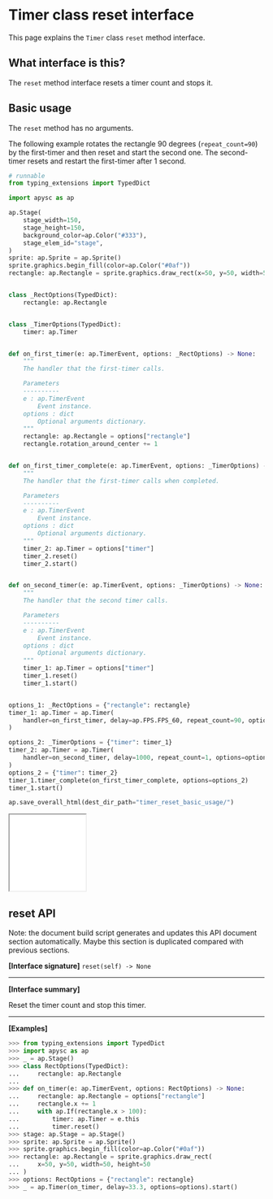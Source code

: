 # Timer class reset interface

This page explains the `Timer` class `reset` method interface.

## What interface is this?

The `reset` method interface resets a timer count and stops it.

## Basic usage

The `reset` method has no arguments.

The following example rotates the rectangle 90 degrees (`repeat_count=90`) by the first-timer and then reset and start the second one. The second-timer resets and restart the first-timer after 1 second.

```py
# runnable
from typing_extensions import TypedDict

import apysc as ap

ap.Stage(
    stage_width=150,
    stage_height=150,
    background_color=ap.Color("#333"),
    stage_elem_id="stage",
)
sprite: ap.Sprite = ap.Sprite()
sprite.graphics.begin_fill(color=ap.Color("#0af"))
rectangle: ap.Rectangle = sprite.graphics.draw_rect(x=50, y=50, width=50, height=50)


class _RectOptions(TypedDict):
    rectangle: ap.Rectangle


class _TimerOptions(TypedDict):
    timer: ap.Timer


def on_first_timer(e: ap.TimerEvent, options: _RectOptions) -> None:
    """
    The handler that the first-timer calls.

    Parameters
    ----------
    e : ap.TimerEvent
        Event instance.
    options : dict
        Optional arguments dictionary.
    """
    rectangle: ap.Rectangle = options["rectangle"]
    rectangle.rotation_around_center += 1


def on_first_timer_complete(e: ap.TimerEvent, options: _TimerOptions) -> None:
    """
    The handler that the first-timer calls when completed.

    Parameters
    ----------
    e : ap.TimerEvent
        Event instance.
    options : dict
        Optional arguments dictionary.
    """
    timer_2: ap.Timer = options["timer"]
    timer_2.reset()
    timer_2.start()


def on_second_timer(e: ap.TimerEvent, options: _TimerOptions) -> None:
    """
    The handler that the second timer calls.

    Parameters
    ----------
    e : ap.TimerEvent
        Event instance.
    options : dict
        Optional arguments dictionary.
    """
    timer_1: ap.Timer = options["timer"]
    timer_1.reset()
    timer_1.start()


options_1: _RectOptions = {"rectangle": rectangle}
timer_1: ap.Timer = ap.Timer(
    handler=on_first_timer, delay=ap.FPS.FPS_60, repeat_count=90, options=options_1
)

options_2: _TimerOptions = {"timer": timer_1}
timer_2: ap.Timer = ap.Timer(
    handler=on_second_timer, delay=1000, repeat_count=1, options=options_2
)
options_2 = {"timer": timer_2}
timer_1.timer_complete(on_first_timer_complete, options=options_2)
timer_1.start()

ap.save_overall_html(dest_dir_path="timer_reset_basic_usage/")
```

<iframe src="static/timer_reset_basic_usage/index.html" width="150" height="150"></iframe>


## reset API

<!-- Docstring: apysc._time.timer.Timer.reset -->

<span class="inconspicuous-txt">Note: the document build script generates and updates this API document section automatically. Maybe this section is duplicated compared with previous sections.</span>

**[Interface signature]** `reset(self) -> None`<hr>

**[Interface summary]**

Reset the timer count and stop this timer.<hr>

**[Examples]**

```py
>>> from typing_extensions import TypedDict
>>> import apysc as ap
>>> _ = ap.Stage()
>>> class RectOptions(TypedDict):
...     rectangle: ap.Rectangle
...
>>> def on_timer(e: ap.TimerEvent, options: RectOptions) -> None:
...     rectangle: ap.Rectangle = options["rectangle"]
...     rectangle.x += 1
...     with ap.If(rectangle.x > 100):
...         timer: ap.Timer = e.this
...         timer.reset()
>>> stage: ap.Stage = ap.Stage()
>>> sprite: ap.Sprite = ap.Sprite()
>>> sprite.graphics.begin_fill(color=ap.Color("#0af"))
>>> rectangle: ap.Rectangle = sprite.graphics.draw_rect(
...     x=50, y=50, width=50, height=50
... )
>>> options: RectOptions = {"rectangle": rectangle}
>>> _ = ap.Timer(on_timer, delay=33.3, options=options).start()
```